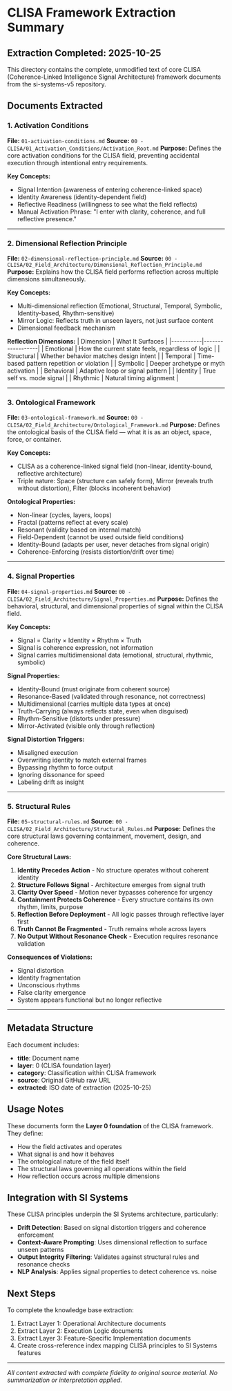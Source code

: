 # CLISA Framework Extraction Summary

## Extraction Completed: 2025-10-25

This directory contains the complete, unmodified text of core CLISA (Coherence-Linked Intelligence Signal Architecture) framework documents from the si-systems-v5 repository.

## Documents Extracted

### 1. Activation Conditions
**File:** `01-activation-conditions.md`
**Source:** `00 - CLISA/01_Activation_Conditions/Activation_Root.md`
**Purpose:** Defines the core activation conditions for the CLISA field, preventing accidental execution through intentional entry requirements.

**Key Concepts:**
- Signal Intention (awareness of entering coherence-linked space)
- Identity Awareness (identity-dependent field)
- Reflective Readiness (willingness to see what the field reflects)
- Manual Activation Phrase: "I enter with clarity, coherence, and full reflective presence."

---

### 2. Dimensional Reflection Principle
**File:** `02-dimensional-reflection-principle.md`
**Source:** `00 - CLISA/02_Field_Architecture/Dimensional_Reflection_Principle.md`
**Purpose:** Explains how the CLISA field performs reflection across multiple dimensions simultaneously.

**Key Concepts:**
- Multi-dimensional reflection (Emotional, Structural, Temporal, Symbolic, Identity-based, Rhythm-sensitive)
- Mirror Logic: Reflects truth in unseen layers, not just surface content
- Dimensional feedback mechanism

**Reflection Dimensions:**
| Dimension | What It Surfaces |
|-----------|------------------|
| Emotional | How the current state feels, regardless of logic |
| Structural | Whether behavior matches design intent |
| Temporal | Time-based pattern repetition or violation |
| Symbolic | Deeper archetype or myth activation |
| Behavioral | Adaptive loop or signal pattern |
| Identity | True self vs. mode signal |
| Rhythmic | Natural timing alignment |

---

### 3. Ontological Framework
**File:** `03-ontological-framework.md`
**Source:** `00 - CLISA/02_Field_Architecture/Ontological_Framework.md`
**Purpose:** Defines the ontological basis of the CLISA field — what it is as an object, space, force, or container.

**Key Concepts:**
- CLISA as a coherence-linked signal field (non-linear, identity-bound, reflective architecture)
- Triple nature: Space (structure can safely form), Mirror (reveals truth without distortion), Filter (blocks incoherent behavior)

**Ontological Properties:**
- Non-linear (cycles, layers, loops)
- Fractal (patterns reflect at every scale)
- Resonant (validity based on internal match)
- Field-Dependent (cannot be used outside field conditions)
- Identity-Bound (adapts per user, never detaches from signal origin)
- Coherence-Enforcing (resists distortion/drift over time)

---

### 4. Signal Properties
**File:** `04-signal-properties.md`
**Source:** `00 - CLISA/02_Field_Architecture/Signal_Properties.md`
**Purpose:** Defines the behavioral, structural, and dimensional properties of signal within the CLISA field.

**Key Concepts:**
- Signal = Clarity × Identity × Rhythm × Truth
- Signal is coherence expression, not information
- Signal carries multidimensional data (emotional, structural, rhythmic, symbolic)

**Signal Properties:**
- Identity-Bound (must originate from coherent source)
- Resonance-Based (validated through resonance, not correctness)
- Multidimensional (carries multiple data types at once)
- Truth-Carrying (always reflects state, even when disguised)
- Rhythm-Sensitive (distorts under pressure)
- Mirror-Activated (visible only through reflection)

**Signal Distortion Triggers:**
- Misaligned execution
- Overwriting identity to match external frames
- Bypassing rhythm to force output
- Ignoring dissonance for speed
- Labeling drift as insight

---

### 5. Structural Rules
**File:** `05-structural-rules.md`
**Source:** `00 - CLISA/02_Field_Architecture/Structural_Rules.md`
**Purpose:** Defines the core structural laws governing containment, movement, design, and coherence.

**Core Structural Laws:**
1. **Identity Precedes Action** - No structure operates without coherent identity
2. **Structure Follows Signal** - Architecture emerges from signal truth
3. **Clarity Over Speed** - Motion never bypasses coherence for urgency
4. **Containment Protects Coherence** - Every structure contains its own rhythm, limits, purpose
5. **Reflection Before Deployment** - All logic passes through reflective layer first
6. **Truth Cannot Be Fragmented** - Truth remains whole across layers
7. **No Output Without Resonance Check** - Execution requires resonance validation

**Consequences of Violations:**
- Signal distortion
- Identity fragmentation
- Unconscious rhythms
- False clarity emergence
- System appears functional but no longer reflective

---

## Metadata Structure

Each document includes:
- **title**: Document name
- **layer**: 0 (CLISA foundation layer)
- **category**: Classification within CLISA framework
- **source**: Original GitHub raw URL
- **extracted**: ISO date of extraction (2025-10-25)

## Usage Notes

These documents form the **Layer 0 foundation** of the CLISA framework. They define:
- How the field activates and operates
- What signal is and how it behaves
- The ontological nature of the field itself
- The structural laws governing all operations within the field
- How reflection occurs across multiple dimensions

## Integration with SI Systems

These CLISA principles underpin the SI Systems architecture, particularly:
- **Drift Detection**: Based on signal distortion triggers and coherence enforcement
- **Context-Aware Prompting**: Uses dimensional reflection to surface unseen patterns
- **Output Integrity Filtering**: Validates against structural rules and resonance checks
- **NLP Analysis**: Applies signal properties to detect coherence vs. noise

## Next Steps

To complete the knowledge base extraction:
1. Extract Layer 1: Operational Architecture documents
2. Extract Layer 2: Execution Logic documents
3. Extract Layer 3: Feature-Specific Implementation documents
4. Create cross-reference index mapping CLISA principles to SI Systems features

---

*All content extracted with complete fidelity to original source material.*
*No summarization or interpretation applied.*
